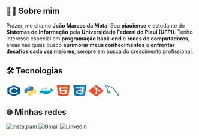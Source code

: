<!--
**jmarcosmotas/jmarcosmotas** is a ✨ _special_ ✨ repository because its `README.md` (this file) appears on your GitHub profile.

Here are some ideas to get you started:

- 🔭 I’m currently working on ...
- 🌱 I’m currently learning ...
- 👯 I’m looking to collaborate on ...
- 🤔 I’m looking for help with ...
- 💬 Ask me about ...
- 📫 How to reach me: ...
- 😄 Pronouns: ...
- ⚡ Fun fact: ...
-->

## 👨‍💻 Sobre mim

Prazer, me chamo **João Marcos da Mota**! Sou **piauiense** e estudante de **Sistemas de Informação** pela **Universidade Federal do Piauí (UFPI)**. Tenho interesse especial em **programação back-end** e **redes de computadores**, áreas nas quais busco **aprimorar meus conhecimentos** e **enfrentar desafios cada vez maiores**, sempre em busca do crescimento profissional.

## 🛠️ Tecnologias

<div style="display: inline_block">
    <img align="center" alt="JavaScript" height="30" width="40" src="https://raw.githubusercontent.com/devicons/devicon/master/icons/c/c-plain.svg">
    <img align="center" alt="Python" height="30" width="40" src="https://raw.githubusercontent.com/devicons/devicon/master/icons/python/python-original.svg">
    <img align="center" alt="JavaScript" height="30" width="40" src="https://raw.githubusercontent.com/devicons/devicon/master/icons/docker/docker-plain.svg">
    <img align="center" alt="HTML5" height="30" width="40" src="https://raw.githubusercontent.com/devicons/devicon/master/icons/html5/html5-original.svg">
    <img align="center" alt="CSS3" height="30" width="40" src="https://raw.githubusercontent.com/devicons/devicon/master/icons/css3/css3-original.svg">
    <img align="center" alt="CSS3" height="30" width="40" src="https://raw.githubusercontent.com/devicons/devicon/master/icons/git/git-original.svg">
    <img align="center" alt="CSS3" height="30" width="40" src="https://raw.githubusercontent.com/devicons/devicon/master/icons/mysql/mysql-original.svg">
</div>

## 🌐 Minhas redes

<div> 
    <a href="https://www.instagram.com/jmarcosmotas/" target="_blank">
    <img src="https://img.shields.io/badge/Instagram-E4405F?style=for-the-badge&logo=instagram&logoColor=white" alt="Instagram">
    </a>
    <a href="mailto:joaomarcos0416@gmail.com" target="_blank">
    <img src="https://img.shields.io/badge/Gmail-D14836?style=for-the-badge&logo=gmail&logoColor=white" alt="Gmail">
    </a>
    <a href="https://www.linkedin.com/in/jmarcosmotas/" target="_blank">
    <img src="https://img.shields.io/badge/LinkedIn-0077B5?style=for-the-badge&logo=linkedin&logoColor=white" alt="LinkedIn">
    </a>
    
</div>
